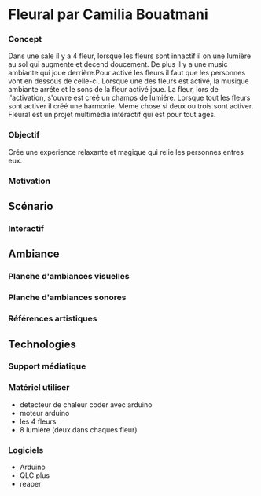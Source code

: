# Fleural par Camilia Bouatmani

### Concept 

Dans une sale il y a 4 fleur, lorsque les fleurs sont innactif il on une lumière au sol qui augmente et decend doucement. De plus il y a une music ambiante qui joue derrière.Pour activé les fleurs il faut que les personnes vont en dessous de celle-ci. Lorsque une des fleurs est activé, la musique ambiante arréte et le sons de la fleur activé joue. La fleur, lors de l'activation, s'ouvre est créé un champs de lumiére. Lorsque tout les fleurs sont activer il créé une harmonie. Meme chose si deux ou trois sont activer. Fleural est un projet multimédia intéractif qui est pour tout ages. 


### Objectif
Crée une experience relaxante et magique qui relie les personnes entres eux. 

### Motivation

## Scénario

### Interactif

## Ambiance

### Planche d'ambiances visuelles

### Planche d'ambiances sonores

### Références artistiques

## Technologies

### Support médiatique

### Matériel utiliser
* detecteur de chaleur coder avec arduino
* moteur arduino
* les 4 fleurs
* 8 lumiére (deux dans chaques fleur)
  
### Logiciels
* Arduino
* QLC plus
* reaper 

